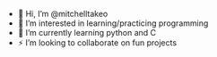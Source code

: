 - 👋 Hi, I’m @mitchelltakeo
- 👀 I’m interested in learning/practicing programming
- 🌱 I’m currently learning python and C
- ⚡ I’m looking to collaborate on fun projects

<!---
mitchelltakeo/mitchelltakeo is a ✨ special ✨ repository because its `README.md` (this file) appears on your GitHub profile.
You can click the Preview link to take a look at your changes.
--->
